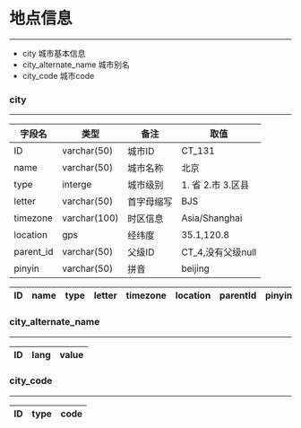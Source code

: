 # 地点信息
---

- city 城市基本信息
- city_alternate_name 城市别名
- city_code 城市code

### city
---

| 字段名 | 类型 | 备注 | 取值 |
|-       | -    | -    | -    |
| ID     | varchar(50) | 城市ID   | CT_131 |
| name   | varchar(50) | 城市名称 | 北京 | 
| type     | interge | 城市级别 | 1. 省 2.市 3.区县 |
| letter | varchar(50) | 首字母缩写 | BJS |
| timezone | varchar(100) | 时区信息 | Asia/Shanghai |
| location | gps |   经纬度 | 35.1,120.8 |
| parent_id | varchar(50) | 父级ID | CT_4,没有父级null |
| pinyin   | varchar(50)  | 拼音   | beijing |


| ID | name | type | letter | timezone | location | parentId | pinyin | 
| -  | -    | -    | -      | -        | -        | -        | -      |

### city_alternate_name
---

| ID | lang | value | 
| -  | -    | -     |

### city_code
---


| ID | type | code |
|- | -| -|

